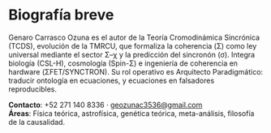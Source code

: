 # Biografía breve

Genaro Carrasco Ozuna es el autor de la Teoría Cromodinámica Sincrónica (TCDS), evolución de la TMRCU, que formaliza la coherencia (Σ) como ley universal mediante el sector Σ–χ y la predicción del sincronón (σ). Integra biología (CSL-H), cosmología (Spin-Σ) e ingeniería de coherencia en hardware (ΣFET/SYNCTRON). Su rol operativo es Arquitecto Paradigmático: traducir ontología en ecuaciones, y ecuaciones en falsadores reproducibles.

**Contacto**: +52 271 140 8336 · geozunac3536@gmail.com  
**Áreas**: Física teórica, astrofísica, genética teórica, meta-análisis, filosofía de la causalidad.